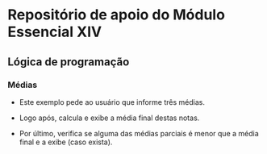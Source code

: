 # Repositório de apoio do Módulo Essencial XIV

## Lógica de programação

### Médias

- Este exemplo pede ao usuário que informe três médias.

- Logo após, calcula e exibe a média final destas notas.

- Por último, verifica se alguma das médias parciais é menor que a média final e a exibe (caso exista).
